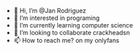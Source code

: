 - 👋 Hi, I’m @Jan Rodriguez
- 👀 I’m interested in programing
- 🌱 I’m currently learning computer science
- 💞️ I’m looking to collaborate crackheadsn
- 📫 How to reach me? on my onlyfans

<!---
TownL/TownL is a ✨ special ✨ repository because its `README.md` (this file) appears on your GitHub profile.
You can click the Preview link to take a look at your changes.
--->
